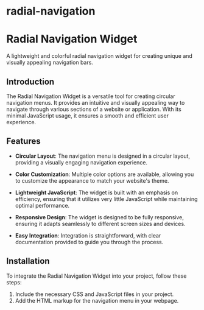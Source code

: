 # radial-navigation

# Radial Navigation Widget

A lightweight and colorful radial navigation widget for creating unique and visually appealing navigation bars.

## Introduction

The Radial Navigation Widget is a versatile tool for creating circular navigation menus. It provides an intuitive and visually appealing way to navigate through various sections of a website or application. With its minimal JavaScript usage, it ensures a smooth and efficient user experience.

## Features

- **Circular Layout**: The navigation menu is designed in a circular layout, providing a visually engaging navigation experience.

- **Color Customization**: Multiple color options are available, allowing you to customize the appearance to match your website's theme.

- **Lightweight JavaScript**: The widget is built with an emphasis on efficiency, ensuring that it utilizes very little JavaScript while maintaining optimal performance.

- **Responsive Design**: The widget is designed to be fully responsive, ensuring it adapts seamlessly to different screen sizes and devices.

- **Easy Integration**: Integration is straightforward, with clear documentation provided to guide you through the process.

## Installation

To integrate the Radial Navigation Widget into your project, follow these steps:


1. Include the necessary CSS and JavaScript files in your project.
2. Add the HTML markup for the navigation menu in your webpage.

